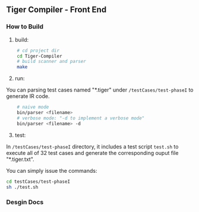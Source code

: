 ## Tiger Compiler - Front End

### How to Build

1. build:

```bash
	# cd project dir
	cd Tiger-Compiler
	# build scanner and parser
	make
```
	
2. run:

You can parsing test cases named "*.tiger" under `/testCases/test-phaseI` to generate IR code.

```bash
	# naive mode
	bin/parser <filename>
	# verbose mode: "-d to implement a verbose mode" 
	bin/parser <filename> -d
```	

3. test:

In `/testCases/test-phaseI` directory, it includes a test script `test.sh` to execute all of 32 test cases and
generate the corresponding ouput file "*.tiger.txt". 

You can simply issue the commands:

```bash
cd testCases/test-phaseI
sh ./test.sh
```

### Desgin Docs